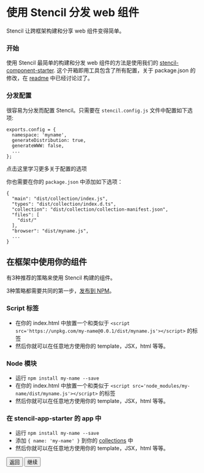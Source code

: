 # 使用 Stencil 分发 web 组件

Stencil 让跨框架构建和分享 web 组件变得简单。


### 开始

使用 Stencil 最简单的构建和分发 web 组件的方法是使用我们的 [stencil-component-starter](https://github.com/ionic-team/stencil-component-starter). 这个开箱即用工具包含了所有配置，关于 package.json 的修改，在 [readme](https://github.com/ionic-team/stencil-component-starter/blob/master/readme.md) 中已经讨论过了。


### 分发配置

很容易为分发而配置 Stencil。只需要在 `stencil.config.js` 文件中配置如下选项:

```
exports.config = {
  namespace: 'myname',
  generateDistribution: true,
  generateWWW: false,
  ...
};
```

<stencil-route-link url="/docs/stencil-config" router="#router" custom="true">
  点击这里学习更多关于配置的选项
</stencil-route-link>


你也需要在你的 `package.json` 中添加如下选项： 

```
{
  "main": "dist/collection/index.js",
  "types": "dist/collection/index.d.ts",
  "collection": "dist/collection/collection-manifest.json",
  "files": [
    "dist/"
  ],
  "browser": "dist/myname.js",
  ...
}
```

## 在框架中使用你的组件

有3种推荐的策略来使用 Stencil 构建的组件。

3种策略都需要共同的第一步，[发布到 NPM](https://docs.npmjs.com/getting-started/publishing-npm-packages)。

### Script 标签

- 在你的 index.html 中放置一个和类似于 `<script src='https://unpkg.com/my-name@0.0.1/dist/myname.js'></script>` 的标签
- 然后你就可以在任意地方使用你的 template，JSX，html 等等。

### Node 模块
- 运行 `npm install my-name --save`
- 在你的 index.html 中放置一个和类似于 `<script src='node_modules/my-name/dist/myname.js'></script>` 的标签
- 然后你就可以在任意地方使用你的 template，JSX，html 等等。

### 在 stencil-app-starter 的 app 中
- 运行 `npm install my-name --save`
- 添加 `{ name: 'my-name' }` 到你的 [collections](https://github.com/ionic-team/stencil-app-starter/blob/master/stencil.config.js#L5) 中
- 然后你就可以在任意地方使用你的 template，JSX，html 等等。


<stencil-route-link url="/docs/service-workers" router="#router" custom="true">
  <button class="backButton">
    返回
  </button>
</stencil-route-link>

<stencil-route-link url="/docs/angular-integration" custom="true">
  <button class="nextButton">
    继续
  </button>
</stencil-route-link>
